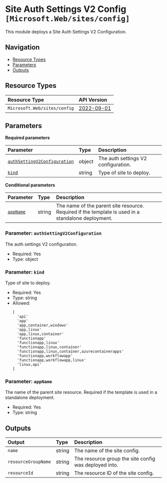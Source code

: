 # Site Auth Settings V2 Config `[Microsoft.Web/sites/config]`

This module deploys a Site Auth Settings V2 Configuration.

## Navigation

- [Resource Types](#Resource-Types)
- [Parameters](#Parameters)
- [Outputs](#Outputs)

## Resource Types

| Resource Type | API Version |
| :-- | :-- |
| `Microsoft.Web/sites/config` | [2022-09-01](https://learn.microsoft.com/en-us/azure/templates/Microsoft.Web/sites) |

## Parameters

**Required parameters**

| Parameter | Type | Description |
| :-- | :-- | :-- |
| [`authSettingV2Configuration`](#parameter-authsettingv2configuration) | object | The auth settings V2 configuration. |
| [`kind`](#parameter-kind) | string | Type of site to deploy. |

**Conditional parameters**

| Parameter | Type | Description |
| :-- | :-- | :-- |
| [`appName`](#parameter-appname) | string | The name of the parent site resource. Required if the template is used in a standalone deployment. |

### Parameter: `authSettingV2Configuration`

The auth settings V2 configuration.

- Required: Yes
- Type: object

### Parameter: `kind`

Type of site to deploy.

- Required: Yes
- Type: string
- Allowed:
  ```Bicep
  [
    'api'
    'app'
    'app,container,windows'
    'app,linux'
    'app,linux,container'
    'functionapp'
    'functionapp,linux'
    'functionapp,linux,container'
    'functionapp,linux,container,azurecontainerapps'
    'functionapp,workflowapp'
    'functionapp,workflowapp,linux'
    'linux,api'
  ]
  ```

### Parameter: `appName`

The name of the parent site resource. Required if the template is used in a standalone deployment.

- Required: Yes
- Type: string

## Outputs

| Output | Type | Description |
| :-- | :-- | :-- |
| `name` | string | The name of the site config. |
| `resourceGroupName` | string | The resource group the site config was deployed into. |
| `resourceId` | string | The resource ID of the site config. |
